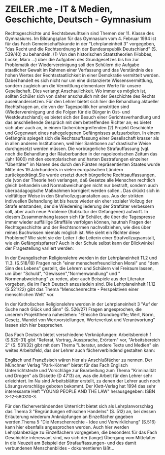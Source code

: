 # ZEILER .me - IT & Medien, Geschichte, Deutsch - Gymnasium

Rechtsgeschichte und Rechtsbewußtsein sind Themen der 11. Klasse des Gymnasiums. Im Bildungsplan für das Gymnasium vom 4. Februar 1994 ist für das Fach Gemeinschaftskunde in der "Lehrplaneinheit 3" vorgegeben, "das Recht und die Rechtsordnung in der Bundesrepublik Deutschland" (S. 539/40) zu behandeln. (1) Von den historischen Staatstheorien (Hobbes, Locke, Marx ...) über die Aufgaben des Grundgesetzes bis hin zur Problematik der Wiedervereinigung soll den Schülern die Aufgabe staatlicher Gewalt im Rahmen einer Verfassung und das Verständnis des hohen Wertes der Rechtsstaatlichkeit in einer Demokratie vermittelt werden. Dabei handelt es sich nicht nur um eine distanzierte Wissensvermittlung, sondern zugleich um die Vermittlung elementarer Werte für unsere Gesellschaft. Dies verlangt Anschaulichkeit. Wo immer es möglich ist, sollten Schüler sich von daher anschaulich mit der Geschichte des Rechts auseinandersetzen. Für den Lehrer bietet sich hier die Behandlung aktueller Rechtsfragen an, die von der Tagespolitik her umstritten sind (Wiedervereinigung und die Folgen für die Bürger in Ost- und Westdeutschland); es bietet sich der Besuch einer Gerichtsverhandlung und das anschließende Gespräch mit dem betreffenden Richter an; es bietet sich aber auch an, in einem fächerübergreifenden (2) Projekt Geschichte und Gegenwart eines nahegelegenen Gefängnisses aufzuarbeiten. In einem Gefängnis spiegelt sich die Rechtsauffassung einer Gesellschaft krasser als in allen anderen Institutionen, weil hier Sanktionen auf drastische Weise durchgesetzt werden müssen. Die vorbürgerliche Strafauffassung (vgl. noch die Behandlung der Räuberbanden in der napoleonischen Zeitum das Jahr 1800) mit den exemplarischen und harten Bestrafungen einzelner "Übertäter" im Namen des durch den Fürsten repräsentierten Staates wurde Mitte des 19.Jahrhunderts in vielen europäischen Ländern zurückgedrängt.Sie wurde ersetzt durch bürgerliche Rechtsauffassungen, die (von der Theorie her) verlangen, daß Gesetze alle Menschen rechtlich gleich behandeln und Normabweichungen nicht nur bestraft, sondern auch überpädagogische Maßnahmen korrigiert werden sollen.. Das drückt sich in vielfältiger Weise in den Strafvollzugsanstalten aus. Aus der strikten indivuellen Behandlung ist bis heute wieder ein eher sozialer Vollzug der Strafe entstanden, der die Wiedereingliederung der Straftäter verbessern soll, aber auch neue Probleme (Subkultur der Gefangenen) aufwirft. In diesem Zusammenhang lassen sich für Schüler, die über die Tagespresse immer wieder auffällige Straffälle verfolgen können, hautnah Fragen der Rechtsgeschichte und der Rechtsnormen nachvollziehen, wie dies über reines Buchwissen niemals möglich ist. Wie sieht ein Richter diese Probleme? Wie sieht sie der Leiter / die Leiterin einer Strafvollzugsanstalt, wie ein Gefängnispfarrer? Auch in der Schule selbst kann der Blickwinkel der Fragestellung variiert werden:

In der Evangelischen Religionslehre werden in der Lehrplaneinheit 11.2 und 11.3. (S.518/19) Fragen nach "einer menschenfreundlichen Moral" und "dem Sinn des Lebens" gestellt, die Lehrern und Schülern viel Freiraum lassen, um über "Schuld", "Gewissen","Normenwandlung" und " Normenabweichung" zu reden, aber auch Beispiele aus der Literatur vorgeben, die im Fach Deutsch anzusiedeln sind. Die Lehrplaneinheit 11.12 (S.521/22) gibt das Thema "Menschenrechte - Perspektiven einer menschlichen Welt" vor.

In der Katholischen Religionslehre werden in der Lehrplaneinheit 3 "Auf der Suche nach Glück und Sinn" (S. 526/27) Fragen angesprochen, die unserem Projektthema nahestehen: "Ethische Grundbegriffe; Wert, Norm, Gesetz, Wandel von Wertvorstellungen, Werteverlust und Verantwortung" lassen sich hier besprechen.

Das Fach Deutsch bietet verschiedene Verknüpfungen: Arbeitsbereich 1 (S.529-31) gibt "Referat, Vortrag, Aussprache, Erörtern" vor, "Arbeitsbereich 2" (S. 531/32) gibt mit dem Thema "Literatur, andere Texte und Medien" ein weites Arbeitsfeld, das der Lehrer auch fächerverbindend gestalten kann:

Englisch und Französisch wären hier als Anschlußfächer zu nennen. Der Münchner Verlag "Park-Körner" bietet für das Fach Englisch Unterrichtstexte und Vorschläge zur Bearbeitung zum Thema "Kriminalität und Drogen" als Diskette (D 4713) an, was die Arbeit für den Lehrer sehr erleichtert. Im Nu sind Arbeitsblätter erstellt, zu denen der Lehrer auch noch Lösungsvorschläge geboten bekommt. Der Klett-Verlag hat 1994 das sehr interessante Heft "YOUNG PEOPLE AND THE LAW" herausgegeben: ISBN 3-12-580310-3.

Für den fächerverbindenden Unterricht bietet sich als Lehrplanvorschlag das Thema 3 "Begründungen ethischen Handelns" (S. 512) an, bei dessen Erläuterung wiederum Anknüpfungen an Einzelfächer gegeben werden.Thema 5 "Die Menschenrechte - Idee und Verwirklichung" (S.516) kann hier ebenfalls angesprochen werden. Auch hier werden Lehrplanbezüge zu Einzelfächern vorgegeben, die besonders für das Fach Geschichte interessant sind, wo sich der (lange) Übergang vom Mittelalter in die Neuzeit am Beispiel der Strafauffassungen- und des damit verbundenen Menschenbildes - dokumentieren läßt...